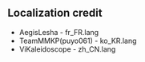 Localization credit
----
* AegisLesha - fr_FR.lang
* TeamMMKP(puyo061) - ko_KR.lang
* ViKaleidoscope - zh_CN.lang
